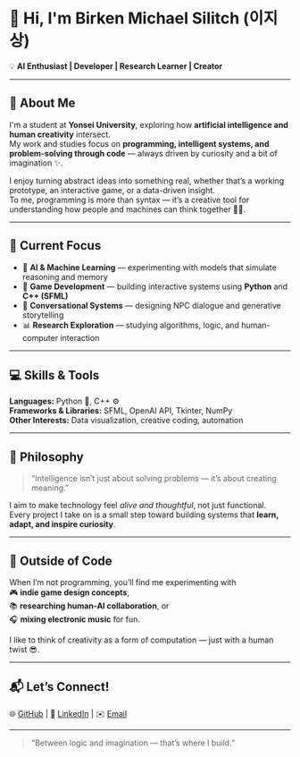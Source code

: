 # 👋 Hi, I'm **Birken Michael Silitch (이지상)**

💡 **AI Enthusiast | Developer | Research Learner | Creator**

---

## 🧠 About Me

I'm a student at **Yonsei University**, exploring how **artificial intelligence and human creativity** intersect.  
My work and studies focus on **programming, intelligent systems, and problem-solving through code** — always driven by curiosity and a bit of imagination ✨.

I enjoy turning abstract ideas into something real, whether that’s a working prototype, an interactive game, or a data-driven insight.  
To me, programming is more than syntax — it’s a creative tool for understanding how people and machines can think together 🤖💭.

---

## 🚀 Current Focus

- 🤖 **AI & Machine Learning** — experimenting with models that simulate reasoning and memory  
- 🧩 **Game Development** — building interactive systems using **Python** and **C++ (SFML)**  
- 💬 **Conversational Systems** — designing NPC dialogue and generative storytelling  
- 📊 **Research Exploration** — studying algorithms, logic, and human-computer interaction  

---

## 💻 Skills & Tools

**Languages:** Python 🐍, C++ ⚙️  
**Frameworks & Libraries:** SFML, OpenAI API, Tkinter, NumPy  
**Other Interests:** Data visualization, creative coding, automation  

---

## 🌟 Philosophy

> “Intelligence isn’t just about solving problems — it’s about creating meaning.”

I aim to make technology feel *alive and thoughtful*, not just functional.  
Every project I take on is a small step toward building systems that **learn, adapt, and inspire curiosity**.

---

## 🧩 Outside of Code

When I’m not programming, you’ll find me experimenting with  
🎮 **indie game design concepts**,  
📚 **researching human-AI collaboration**, or  
🎧 **mixing electronic music** for fun.  

I like to think of creativity as a form of computation — just with a human twist 😎.

---

## 📬 Let’s Connect!

🌐 [GitHub](#) | 💼 [LinkedIn](#) | ✉️ [Email](#)

---

> “Between logic and imagination — that’s where I build.”
